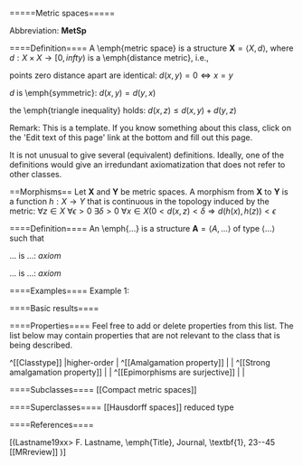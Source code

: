 =====Metric spaces=====

Abbreviation: **MetSp**

====Definition====
A \emph{metric space} is a structure $\mathbf{X}=\langle X,d\rangle$, where $d:X\times X\to [0,infty)$ is a \emph{distance metric}, i.e.,

points zero distance apart are identical: $d(x,y)=0\iff x=y$

$d$ is \emph{symmetric}:  $d(x,y)=d(y,x)$

the \emph{triangle inequality} holds: $d(x,z)\le d(x,y)+d(y,z)$

Remark: This is a template.
If you know something about this class, click on the 'Edit text of this page' link at the bottom and fill out this page.

It is not unusual to give several (equivalent) definitions. Ideally, one of the definitions would give an irredundant axiomatization that does not refer to other classes.

==Morphisms==
Let $\mathbf{X}$ and $\mathbf{Y}$ be metric spaces. A morphism from $\mathbf{X}$ to $\mathbf{Y}$ is a function $h:X\rightarrow Y$ that is continuous in
the topology induced by the metric: $\forall z\in X\ \forall\epsilon>0\ \exists\delta>0\ \forall x\in X(0<d(x,z)<\delta\Longrightarrow d(h(x),h(z))<\epsilon$

====Definition====
An \emph{...} is a structure $\mathbf{A}=\langle A,...\rangle$ of type $\langle
...\rangle$ such that

$...$ is ...:  $axiom$
  
$...$ is ...:  $axiom$

====Examples====
Example 1: 

====Basic results====


====Properties====
Feel free to add or delete properties from this list. The list below may contain properties that are not relevant to the class that is being described.

^[[Classtype]]                        |higher-order  |
^[[Amalgamation property]]            | |
^[[Strong amalgamation property]]     | |
^[[Epimorphisms are surjective]]      | |

====Subclasses====
  [[Compact metric spaces]]


====Superclasses====
  [[Hausdorff spaces]] reduced type


====References====

[(Lastname19xx>
F. Lastname, \emph{Title}, Journal, \textbf{1}, 23--45 [[MRreview]] 
)]


